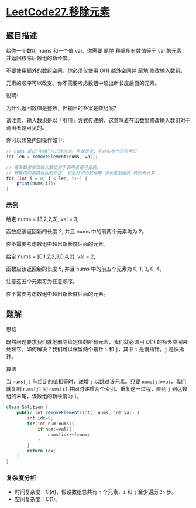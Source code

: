 # [LeetCode27.移除元素](https://leetcode-cn.com/problems/remove-element/)
## 题目描述
给你一个数组 nums 和一个值 val，你需要 原地 移除所有数值等于 val 的元素，并返回移除后数组的新长度。

不要使用额外的数组空间，你必须仅使用 O(1) 额外空间并 原地 修改输入数组。

元素的顺序可以改变。你不需要考虑数组中超出新长度后面的元素。

说明:

为什么返回数值是整数，但输出的答案是数组呢?

请注意，输入数组是以「引用」方式传递的，这意味着在函数里修改输入数组对于调用者是可见的。

你可以想象内部操作如下:

```java
// nums 是以“引用”方式传递的。也就是说，不对实参作任何拷贝
int len = removeElement(nums, val);

// 在函数里修改输入数组对于调用者是可见的。
// 根据你的函数返回的长度, 它会打印出数组中 该长度范围内 的所有元素。
for (int i = 0; i < len; i++) {
    print(nums[i]);
}
```
### 示例
给定 nums = [3,2,2,3], val = 3,

函数应该返回新的长度 2, 并且 nums 中的前两个元素均为 2。

你不需要考虑数组中超出新长度后面的元素。

给定 nums = [0,1,2,2,3,0,4,2], val = 2,

函数应该返回新的长度 5, 并且 nums 中的前五个元素为 0, 1, 3, 0, 4。

注意这五个元素可为任意顺序。

你不需要考虑数组中超出新长度后面的元素。

## 题解
思路

既然问题要求我们就地删除给定值的所有元素，我们就必须用 $O(1)$ 的额外空间来处理它。如何解决？我们可以保留两个指针 `i` 和 `j`，其中 `i` 是慢指针，`j` 是快指针。

算法

当 `nums[j]` 与给定的值相等时，递增 `j` 以跳过该元素。只要 `nums[j]≠val`，我们就复制 `nums[j]` 到 `nums[i]` 并同时递增两个索引。重复这一过程，直到 `j` 到达数组的末尾，该数组的新长度为 `i`。

```java
class Solution {
    public int removeElement(int[] nums, int val) {
        int idx=0;
        for(int num:nums){
            if(num!=val){
                nums[idx++]=num;
            }
        }
        return idx;
    }
}
```
### 复杂度分析
- 时间复杂度：$O(n)$，假设数组总共有 `n` 个元素，`i` 和 `j` 至少遍历 `2n` 步。
- 空间复杂度：$O(1)$。
